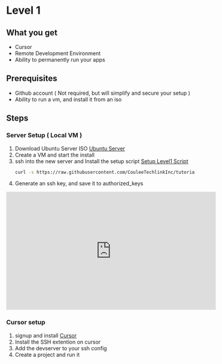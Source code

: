 # Level 1

## What you get
* Cursor
* Remote Development Environment
* Ability to permanently run your apps

## Prerequisites
* Github account ( Not required, but will simplify and secure your setup )
* Ability to run a vm, and install it from an iso

## Steps
### Server Setup ( Local VM )
1) Download Ubuntu Server ISO [Ubuntu Server](https://ubuntu.com/download/server)
2) Create a VM and start the install
3) ssh into the new server and Install the setup script [Setup Level1 Script](https://raw.githubusercontent.com/CouleeTechlinkInc/tutorial-devsetup/refs/heads/main/setup_level1.sh)
   ```bash
   curl -s https://raw.githubusercontent.com/CouleeTechlinkInc/tutorial-devsetup/refs/heads/main/setup_level1.sh | bash
   ```
4) Generate an ssh key, and save it to authorized_keys
<iframe width="560" height="315" src="https://www.youtube.com/embed/GB794V0SRHs" frameborder="0" allow="accelerometer; autoplay; clipboard-write; encrypted-media; gyroscope; picture-in-picture" allowfullscreen></iframe>


### Cursor setup
1) signup and install  [Cursor](https://www.cursor.com/)
2) Install the SSH extention on cursor
3) Add the devserver to your ssh config
4) Create a project and run it 
   
